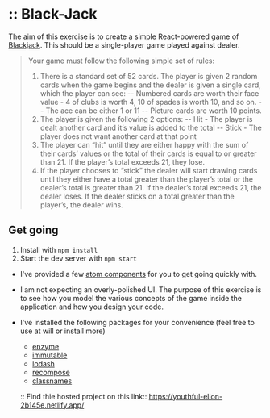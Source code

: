 <h1>:: Black-Jack</h1>


The aim of this exercise is to create a simple React-powered game of [Blackjack](http://en.wikipedia.org/wiki/Blackjack). This should be a single-player game played against dealer.

> Your game must follow the following simple set of rules:
>
> 1. There is a standard set of 52 cards. The player is given 2 random cards when the game begins and the dealer is given a single card, which the player can see: 
    -- Numbered cards are worth their face value - 4 of clubs is worth 
       4, 10 of spades is worth 10, and so on.
    -- The ace can be either 1 or 11 
    -- Picture cards are worth 10 points. 
> 2. The player is given the following 2 options:
    -- Hit - The player is dealt another card and it’s value is added to the total
    -- Stick - The player does not want another card at that point
> 3. The player can “hit” until they are either happy with the sum of their cards’ values or the total of their cards is equal to or greater than 21. If the player’s total exceeds 21, they lose.
> 4. If the player chooses to “stick” the dealer will start drawing cards until they either have a total greater than the player’s total or the dealer’s total is greater than 21. If the dealer’s total exceeds 21, the dealer loses. If the dealer sticks on a total greater than the player’s, the dealer wins. 

## Get going

1. Install with `npm install` 
2. Start the dev server with `npm start`
- I've provided a few [atom components](./src/components) for you to get going quickly with.
- I am not expecting an overly-polished UI. The purpose of this exercise is to see how you model the various concepts of the game inside the application and how you design your code.
- I've installed the following packages for your convenience (feel free to use at will or install more)
  - [enzyme](http://airbnb.io/enzyme/)
  - [immutable](http://facebook.github.io/immutable-js/)
  - [lodash](https://lodash.com/)
  - [recompose](https://github.com/acdlite/recompose/)
  - [classnames](https://www.npmjs.com/package/classnames)

  :: Find thie hosted project on this link:: https://youthful-elion-2b145e.netlify.app/